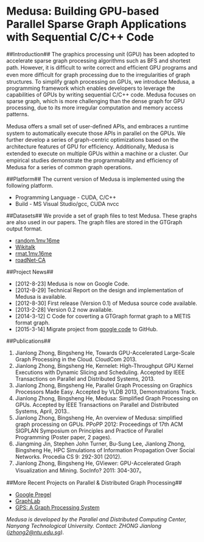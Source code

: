 # Medusa: Building GPU-based Parallel Sparse Graph Applications with Sequential C/C++ Code


##Introduction##
The graphics processing unit (GPU) has been adopted to accelerate sparse graph processing algorithms such as BFS and shortest path. However, it is difﬁcult to write correct and efﬁcient GPU programs and even more difﬁcult for graph processing due to the irregularities of graph structures. To simplify graph processing on GPUs, we introduce Medusa, a programming framework which enables developers to leverage the capabilities of GPUs by writing sequential C/C++ code. Medusa focuses on sparse graph, which is more challenging than the dense graph for GPU processing, due to its more irregular computation and memory access patterns.

Medusa offers a small set of user-deﬁned APIs, and embraces a runtime system to automatically execute those APIs in parallel on the GPUs. We further develop a series of graph-centric optimizations based on the architecture features of GPU for efﬁciency. Additionally, Medusa is extended to execute on multiple GPUs within a machine or a cluster. Our empirical studies demonstrate the programmability and efﬁciency of Medusa for a series of common graph operations.

##Platform##
The current version of Medusa is implemented using the following platform.
* Programming Language - CUDA, C/C++
* Build - MS Visual Studio/gcc, CUDA nvcc

##Datasets##
We provide a set of graph files to test Medusa. These graphs are also used in our papers. The graph files are stored in the GTGraph output format.
* [random.1mv.16me](https://github.com/JianlongZhong/Medusa/raw/master/datasets/random.1mv.16me.tar.gz)
* [Wikitalk](https://github.com/JianlongZhong/Medusa/raw/master/datasets/WikiTalk.tar.gz)
* [rmat.1mv.16me](https://github.com/JianlongZhong/Medusa/raw/master/datasets/rmat.1mv.16me.tar.gz)
* [roadNet-CA](https://github.com/JianlongZhong/Medusa/raw/master/datasets/roadNet-CA.tar.gz)


##Project News##
- [2012-8-23] Medusa is now on Google Code.
- [2012-8-29] Technical Report on the design and implementation of Medusa is available.
- [2012-8-30] First release (Version 0.1) of Medusa source code available.
- [2013-2-28] Version 0.2 now available.
- [2014-3-12] C Code for coverting a GTGraph format graph to a METIS format graph.
- [2015-3-14] Migrate project from [google code](https://code.google.com/p/medusa-gpu/) to GitHub.

##Publications##
1. Jianlong Zhong, Bingsheng He, Towards GPU-Accelerated Large-Scale Graph Processing in the Cloud. CloudCom 2013.
2. Jianlong Zhong, Bingsheng He, Kernelet: High-Throughput GPU Kernel Executions with Dynamic Slicing and Scheduling. Accepted by IEEE Transactions on Parallel and Distributed Systems, 2013.
3. Jianlong Zhong, Bingsheng He, Parallel Graph Processing on Graphics Processors Made Easy. Accepted by VLDB 2013, Demonstrations Track.
4. Jianlong Zhong, Bingsheng He, Medusa: Simplified Graph Processing on GPUs. Accepted by IEEE Transactions on Parallel and Distributed Systems, April, 2013..
5. Jianlong Zhong, Bingsheng He, An overview of Medusa: simplified graph processing on GPUs. PPoPP 2012: Proceedings of 17th ACM SIGPLAN Symposium on Principles and Practice of Parallel Programming (Poster paper, 2 pages).
6. Jiangming Jin, Stephen John Turner, Bu-Sung Lee, Jianlong Zhong, Bingsheng He, HPC Simulations of Information Propagation Over Social Networks. Procedia CS 9: 292-301 (2012).
7. Jianlong Zhong, Bingsheng He, GViewer: GPU-Accelerated Graph Visualization and Mining. SocInfo? 2011: 304-307。

##More Recent Projects on Parallel & Distributed Graph Processing##
* [Google Pregel](http://dl.acm.org/citation.cfm?id=1807184)
* [GraphLab](http://graphlab.org/)
* [GPS: A Graph Processing System](http://infolab.stanford.edu/gps/)


*Medusa is developed by the Parallel and Distributed Computing Center, Nanyang Technological University. Contact: ZHONG Jianlong (jzhong2@ntu.edu.sg).*
